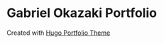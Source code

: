 # Gabriel Okazaki Portfolio
Created with [Hugo Portfolio Theme](https://github.com/wowchemy/star.ter-hugo-portfolio-theme)
